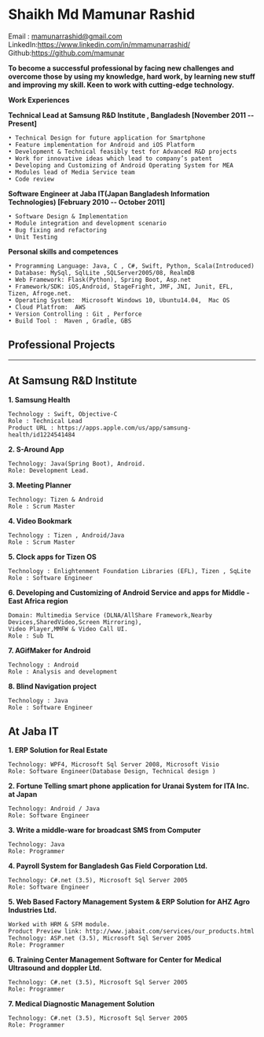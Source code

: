 # Shaikh Md Mamunar Rashid

Email : mamunarrashid@gmail.com  
LinkedIn:https://www.linkedin.com/in/mmamunarrashid/  Github:https://github.com/mamunar  
                                  

**To become a successful professional by facing new challenges and overcome those by using my knowledge, hard work, by learning new stuff and improving my skill. Keen to work with cutting-edge technology.**


**Work Experiences**

**Technical Lead at Samsung R&D Institute , Bangladesh [November 2011 -- Present]**

    • Technical Design for future application for Smartphone 
    • Feature implementation for Android and iOS Platform 
    • Development & Technical feasibly test for Advanced R&D projects 
    • Work for innovative ideas which lead to company’s patent 
    • Developing and Customizing of Android Operating System for MEA 
    • Modules lead of Media Service team 
    • Code review 

**Software Engineer at Jaba IT(Japan Bangladesh Information Technologies) [February 2010 -- October 2011]**

    • Software Design & Implementation
    • Module integration and development scenario
    • Bug fixing and refactoring
    • Unit Testing

**Personal skills and competences**

    • Programming Language: Java, C , C#, Swift, Python, Scala(Introduced)
    • Database: MySql, SqlLite ,SQLServer2005/08, RealmDB
    • Web Framework: Flask(Python), Spring Boot, Asp.net
    • Framework/SDK: iOS,Android, StageFright, JMF, JNI, Junit, EFL, Tizen, Afroge.net.
    • Operating System:  Microsoft Windows 10, Ubuntu14.04,  Mac OS
    • Cloud Platfrom:  AWS
    • Version Controlling : Git , Perforce
    • Build Tool :  Maven , Gradle, GBS


## Professional Projects
_______________________________________________________________________________________________________________________________

At Samsung R&D Institute
--

**1. Samsung Health**

    Technology : Swift, Objective-C
    Role : Technical Lead
    Product URL : https://apps.apple.com/us/app/samsung-health/id1224541484

**2. S-Around App**

    Technology: Java(Spring Boot), Android.
    Role: Development Lead.

**3. Meeting Planner**

    Technology: Tizen & Android
    Role : Scrum Master

**4. Video Bookmark**

    Technology : Tizen , Android/Java
    Role : Scrum Master

**5. Clock apps for Tizen OS**

    Technology : Enlightenment Foundation Libraries (EFL), Tizen , SqLite
    Role : Software Engineer

**6. Developing and Customizing of Android Service and apps for Middle -East Africa region**

    Domain: Multimedia Service (DLNA/AllShare Framework,Nearby Devices,SharedVideo,Screen Mirroring),
    Video Player,MMFW & Video Call UI.
    Role : Sub TL

**7. AGifMaker for Android**

    Technology : Android
    Role : Analysis and development

**8. Blind Navigation project**

    Technology : Java
    Role : Software Engineer

At Jaba IT
--

**1. ERP Solution for Real Estate**

    Technology: WPF4, Microsoft Sql Server 2008, Microsoft Visio
    Role: Software Engineer(Database Design, Technical design )

**2. Fortune Telling smart phone application for Uranai System for ITA Inc. at Japan**

    Technology: Android / Java
    Role: Software Engineer

**3. Write a middle-ware for broadcast SMS from Computer**

    Technology: Java
    Role: Programmer

**4. Payroll System for Bangladesh Gas Field Corporation Ltd.**

    Technology: C#.net (3.5), Microsoft Sql Server 2005
    Role: Software Engineer

**5. Web Based Factory Management System & ERP Solution for AHZ Agro Industries Ltd.**

    Worked with HRM & SFM module.
    Product Preview link: http://www.jabait.com/services/our_products.html
    Technology: ASP.net (3.5), Microsoft Sql Server 2005
    Role: Programmer
**6. Training Center Management Software for Center for Medical Ultrasound and doppler Ltd.**

    Technology: C#.net (3.5), Microsoft Sql Server 2005
    Role: Programmer

**7. Medical Diagnostic Management Solution**

    Technology: C#.net (3.5), Microsoft Sql Server 2005
    Role: Programmer

